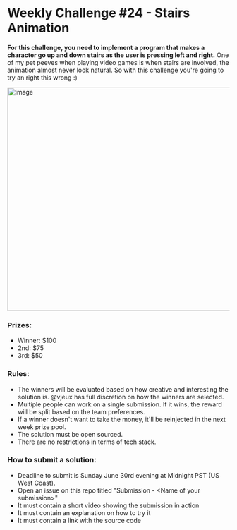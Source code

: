 # Weekly Challenge #24 - Stairs Animation

**For this challenge, you need to implement a program that makes a character go up and down stairs as the user is pressing left and right.** One of my pet peeves when playing video games is when stairs are involved, the animation almost never look natural. So with this challenge you're going to try an right this wrong :)

<img width="506" alt="image" src="https://github.com/Algorithm-Arena/weekly-challenge-24-stairs-animations/assets/197597/3b827006-da2b-414f-97e1-26dc9bd97a72">

### Prizes:
* Winner: $100
* 2nd: $75
* 3rd: $50

### Rules:
* The winners will be evaluated based on how creative and interesting the solution is. @vjeux has full discretion on how the winners are selected.
* Multiple people can work on a single submission. If it wins, the reward will be split based on the team preferences.
* If a winner doesn't want to take the money, it'll be reinjected in the next week prize pool.
* The solution must be open sourced.
* There are no restrictions in terms of tech stack.

### How to submit a solution:
* Deadline to submit is Sunday June 30rd evening at Midnight PST (US West Coast).
* Open an issue on this repo titled "Submission - &lt;Name of your submission&gt;"
* It must contain a short video showing the submission in action
* It must contain an explanation on how to try it
* It must contain a link with the source code
